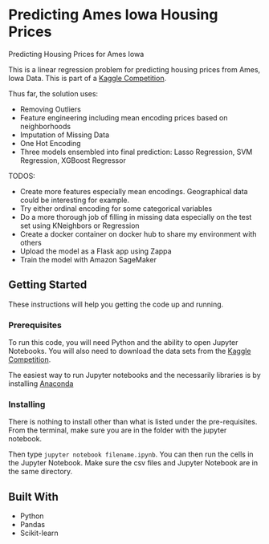 # Predicting Ames Iowa Housing Prices

Predicting Housing Prices for Ames Iowa

This is a linear regression problem for predicting housing prices from Ames,
Iowa Data. This is part of a 
[Kaggle Competition](https://www.kaggle.com/c/house-prices-advanced-regression-techniques/leaderboard).

Thus far, the solution uses:
* Removing Outliers
* Feature engineering including mean encoding prices based on neighborhoods
* Imputation of Missing Data
* One Hot Encoding
* Three models ensembled into final prediction: Lasso Regression, SVM Regression, XGBoost Regressor

TODOS:
* Create more features especially mean encodings. Geographical data could be interesting for example.
* Try either ordinal encoding for some categorical variables
* Do a more thorough job of filling in missing data especially on the test set using KNeighbors or Regression
* Create a docker container on docker hub to share my environment with others
* Upload the model as a Flask app using Zappa
* Train the model with Amazon SageMaker

## Getting Started

These instructions will help you getting the code up and running.

### Prerequisites

To run this code, you will need Python and the ability to open Jupyter Notebooks.
You will also need to download the data sets from the 
[Kaggle Competition](https://www.kaggle.com/c/house-prices-advanced-regression-techniques/leaderboard).

The easiest way to run Jupyter notebooks and the necessarily libraries is by
installing [Anaconda](https://www.anaconda.com/)


### Installing

There is nothing to install other than what is listed under the pre-requisites.
From the terminal, make sure you are in the folder with the jupyter notebook.

Then type `jupyter notebook filename.ipynb`. You can then run the cells in the
Jupyter Notebook. Make sure the csv files and Jupyter Notebook are in the same
directory.

## Built With
* Python 
* Pandas 
* Scikit-learn
